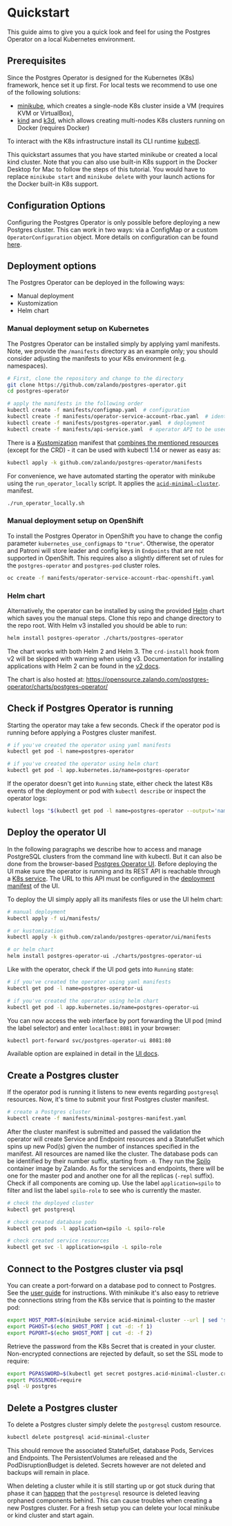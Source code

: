 <h1>Quickstart</h1>

This guide aims to give you a quick look and feel for using the Postgres
Operator on a local Kubernetes environment.

## Prerequisites

Since the Postgres Operator is designed for the Kubernetes (K8s) framework,
hence set it up first. For local tests we recommend to use one of the following
solutions:

* [minikube](https://github.com/kubernetes/minikube/releases), which creates a
  single-node K8s cluster inside a VM (requires KVM or VirtualBox),
* [kind](https://kind.sigs.k8s.io/) and [k3d](https://k3d.io), which allows creating multi-nodes K8s
  clusters running on Docker (requires Docker)

To interact with the K8s infrastructure install its CLI runtime [kubectl](https://kubernetes.io/docs/tasks/tools/install-kubectl/#install-kubectl-binary-via-curl).

This quickstart assumes that you have started minikube or created a local kind
cluster. Note that you can also use built-in K8s support in the Docker Desktop
for Mac to follow the steps of this tutorial. You would have to replace
`minikube start` and `minikube delete` with your launch actions for the Docker
built-in K8s support.

## Configuration Options

Configuring the Postgres Operator is only possible before deploying a new
Postgres cluster. This can work in two ways: via a ConfigMap or a custom
`OperatorConfiguration` object. More details on configuration can be found
[here](reference/operator_parameters.md).

## Deployment options

The Postgres Operator can be deployed in the following ways:

* Manual deployment
* Kustomization
* Helm chart

### Manual deployment setup on Kubernetes

The Postgres Operator can be installed simply by applying yaml manifests. Note,
we provide the `/manifests` directory as an example only; you should consider
adjusting the manifests to your K8s environment (e.g. namespaces).

```bash
# First, clone the repository and change to the directory
git clone https://github.com/zalando/postgres-operator.git
cd postgres-operator

# apply the manifests in the following order
kubectl create -f manifests/configmap.yaml  # configuration
kubectl create -f manifests/operator-service-account-rbac.yaml  # identity and permissions
kubectl create -f manifests/postgres-operator.yaml  # deployment
kubectl create -f manifests/api-service.yaml  # operator API to be used by UI
```

There is a [Kustomization](https://github.com/kubernetes-sigs/kustomize)
manifest that [combines the mentioned resources](https://github.com/zalando/postgres-operator/blob/master/manifests/kustomization.yaml)
(except for the CRD) - it can be used with kubectl 1.14 or newer as easy as:

```bash
kubectl apply -k github.com/zalando/postgres-operator/manifests
```

For convenience, we have automated starting the operator with minikube using the
`run_operator_locally` script. It applies the [`acid-minimal-cluster`](https://github.com/zalando/postgres-operator/blob/master/manifests/minimal-postgres-manifest.yaml).
manifest.

```bash
./run_operator_locally.sh
```

### Manual deployment setup on OpenShift

To install the Postgres Operator in OpenShift you have to change the config
parameter `kubernetes_use_configmaps` to `"true"`. Otherwise, the operator
and Patroni will store leader and config keys in `Endpoints` that are not
supported in OpenShift. This requires also a slightly different set of rules
for the `postgres-operator` and `postgres-pod` cluster roles.

```bash
oc create -f manifests/operator-service-account-rbac-openshift.yaml
```

### Helm chart

Alternatively, the operator can be installed by using the provided [Helm](https://helm.sh/)
chart which saves you the manual steps. Clone this repo and change directory to
the repo root. With Helm v3 installed you should be able to run:

```bash
helm install postgres-operator ./charts/postgres-operator
```

The chart works with both Helm 2 and Helm 3. The `crd-install` hook from v2 will
be skipped with warning when using v3. Documentation for installing applications
with Helm 2 can be found in the [v2 docs](https://v2.helm.sh/docs/).

The chart is also hosted at: https://opensource.zalando.com/postgres-operator/charts/postgres-operator/

## Check if Postgres Operator is running

Starting the operator may take a few seconds. Check if the operator pod is
running before applying a Postgres cluster manifest.

```bash
# if you've created the operator using yaml manifests
kubectl get pod -l name=postgres-operator

# if you've created the operator using helm chart
kubectl get pod -l app.kubernetes.io/name=postgres-operator
```

If the operator doesn't get into `Running` state, either check the latest K8s
events of the deployment or pod with `kubectl describe` or inspect the operator
logs:

```bash
kubectl logs "$(kubectl get pod -l name=postgres-operator --output='name')"
```

## Deploy the operator UI

In the following paragraphs we describe how to access and manage PostgreSQL
clusters from the command line with kubectl. But it can also be done from the
browser-based [Postgres Operator UI](operator-ui.md). Before deploying the UI
make sure the operator is running and its REST API is reachable through a
[K8s service](https://github.com/zalando/postgres-operator/blob/master/manifests/api-service.yaml). The URL to this API must be
configured in the [deployment manifest](https://github.com/zalando/postgres-operator/blob/master/ui/manifests/deployment.yaml#L43)
of the UI.

To deploy the UI simply apply all its manifests files or use the UI helm chart:

```bash
# manual deployment
kubectl apply -f ui/manifests/

# or kustomization
kubectl apply -k github.com/zalando/postgres-operator/ui/manifests

# or helm chart
helm install postgres-operator-ui ./charts/postgres-operator-ui
```

Like with the operator, check if the UI pod gets into `Running` state:

```bash
# if you've created the operator using yaml manifests
kubectl get pod -l name=postgres-operator-ui

# if you've created the operator using helm chart
kubectl get pod -l app.kubernetes.io/name=postgres-operator-ui
```

You can now access the web interface by port forwarding the UI pod (mind the
label selector) and enter `localhost:8081` in your browser:

```bash
kubectl port-forward svc/postgres-operator-ui 8081:80
```

Available option are explained in detail in the [UI docs](operator-ui.md).

## Create a Postgres cluster

If the operator pod is running it listens to new events regarding `postgresql`
resources. Now, it's time to submit your first Postgres cluster manifest.

```bash
# create a Postgres cluster
kubectl create -f manifests/minimal-postgres-manifest.yaml
```

After the cluster manifest is submitted and passed the validation the operator
will create Service and Endpoint resources and a StatefulSet which spins up new
Pod(s) given the number of instances specified in the manifest. All resources
are named like the cluster. The database pods can be identified by their number
suffix, starting from `-0`. They run the [Spilo](https://github.com/zalando/spilo)
container image by Zalando. As for the services and endpoints, there will be one
for the master pod and another one for all the replicas (`-repl` suffix). Check
if all components are coming up. Use the label `application=spilo` to filter and
list the label `spilo-role` to see who is currently the master.

```bash
# check the deployed cluster
kubectl get postgresql

# check created database pods
kubectl get pods -l application=spilo -L spilo-role

# check created service resources
kubectl get svc -l application=spilo -L spilo-role
```

## Connect to the Postgres cluster via psql

You can create a port-forward on a database pod to connect to Postgres. See the
[user guide](user.md#connect-to-postgresql) for instructions. With minikube it's
also easy to retrieve the connections string from the K8s service that is
pointing to the master pod:

```bash
export HOST_PORT=$(minikube service acid-minimal-cluster --url | sed 's,.*/,,')
export PGHOST=$(echo $HOST_PORT | cut -d: -f 1)
export PGPORT=$(echo $HOST_PORT | cut -d: -f 2)
```

Retrieve the password from the K8s Secret that is created in your cluster.
Non-encrypted connections are rejected by default, so set the SSL mode to
require:

```bash
export PGPASSWORD=$(kubectl get secret postgres.acid-minimal-cluster.credentials -o 'jsonpath={.data.password}' | base64 -d)
export PGSSLMODE=require
psql -U postgres
```

## Delete a Postgres cluster

To delete a Postgres cluster simply delete the `postgresql` custom resource.

```bash
kubectl delete postgresql acid-minimal-cluster
```

This should remove the associated StatefulSet, database Pods, Services and
Endpoints. The PersistentVolumes are released and the PodDisruptionBudget is
deleted. Secrets however are not deleted and backups will remain in place.

When deleting a cluster while it is still starting up or got stuck during that
phase it can [happen](https://github.com/zalando/postgres-operator/issues/551)
that the `postgresql` resource is deleted leaving orphaned components behind.
This can cause troubles when creating a new Postgres cluster. For a fresh setup
you can delete your local minikube or kind cluster and start again.
